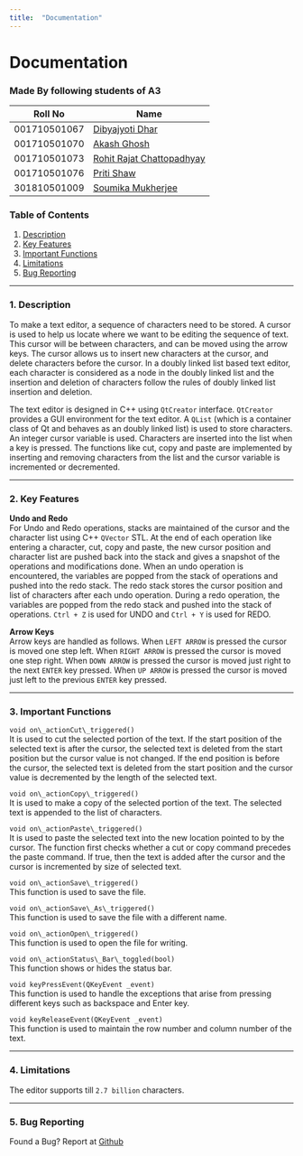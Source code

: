 ```yaml
---
title:  "Documentation"
---
```

# Documentation

### Made By following students of A3

| Roll No | Name|
| -------- | -------- |
| 001710501067| [Dibyajyoti Dhar](https://github.com/djdhar) |
| 001710501070| [Akash Ghosh](https://github.com/Akash-Ghosh-123) |
| 001710501073| [Rohit Rajat Chattopadhyay](https://rohit.chattopadhyay.me) |
| 001710501076| [Priti Shaw](https://github.com/pritishaw) |
| 301810501009| [Soumika Mukherjee](https://github.com/soumiDeb) |


### Table of Contents
1. [Description](#1-description)
2. [Key Features](#2-key-features)
3. [Important Functions](#3-important-functions)  
4. [Limitations](#4-limitations)
5. [Bug Reporting](#5-bug-reporting)

---
### 1. Description  
To make a text editor, a sequence of characters need to be stored. A cursor is used to help us locate where we want to be editing the sequence of text. This cursor will be between characters, and can be moved using the arrow keys. The cursor allows us to insert new characters at the cursor, and delete characters before the cursor. In a doubly linked list based text editor, each character is considered as a node in the doubly linked list and the insertion and deletion of characters follow the rules of doubly linked list insertion and deletion.

The text editor is designed in C++ using `QtCreator` interface. `QtCreator` provides a GUI environment for the text editor. A `QList` (which is a container class of Qt and behaves as an doubly linked list) is used to store characters. An integer cursor variable is used. Characters are inserted into the list when a key is pressed. The functions like cut, copy and paste are implemented by inserting and removing characters from the list and the cursor variable is incremented or decremented.

---
### 2. Key Features

**Undo and Redo**    
For Undo and Redo operations, stacks are maintained of the cursor and the character list using C++ `QVector` STL. At the end of each operation like entering a character, cut, copy and paste, the new cursor position and character list are pushed back into the stack and gives a snapshot of the operations and modifications done. When an undo operation is encountered, the variables are popped from the stack of operations and pushed into the redo stack. The redo stack stores the cursor position and list of characters after each undo operation. During a redo operation, the variables are popped from the redo stack and pushed into the stack of operations. `Ctrl + Z` is used for UNDO and `Ctrl + Y` is used for REDO.

**Arrow Keys**  
Arrow keys are handled as follows. When `LEFT ARROW` is pressed the cursor is moved one step left. When `RIGHT ARROW` is pressed the cursor is moved one step right. When `DOWN ARROW` is pressed the cursor is moved just right to the next `ENTER` key pressed. When `UP ARROW` is pressed the cursor is moved just left to the previous `ENTER` key pressed.

---
### 3. Important Functions
 
`void on\_actionCut\_triggered()`  
It is used to cut the selected portion of the text. If the start position of the selected text is after the cursor, the selected text is deleted from the start position but the cursor value is not changed. If the end position is before the cursor, the selected text is deleted from the start position and the cursor value is decremented by the length of the selected text.

`void on\_actionCopy\_triggered()`    
It is used to make a copy of the selected portion of the text. The selected text is appended to the list of characters.

`void on\_actionPaste\_triggered()`    
It is used to paste the selected text into the new location pointed to by the cursor. The function first checks whether a cut or copy command precedes the paste command. If true, then the text is added after the cursor and the cursor is incremented by size of selected text.

`void on\_actionSave\_triggered()`    
This function is used to save the file.

`void on\_actionSave\_As\_triggered()`    
This function is used to save the file with a different name.

`void on\_actionOpen\_triggered()`  
This function is used to open the file for writing.

`void on\_actionStatus\_Bar\_toggled(bool)`    
This function shows or hides the status bar.

`void keyPressEvent(QKeyEvent _event)`  
This function is used to handle the exceptions that arise from pressing different keys such as backspace and Enter key.

`void keyReleaseEvent(QKeyEvent _event)`    
This function is used to maintain the row number and column number of the text.

---
### 4. Limitations
The editor supports till `2.7 billion` characters.

---
### 5. Bug Reporting
Found a Bug? Report at [Github](https://github.com/pritishaw/Text-Editor/issues)
